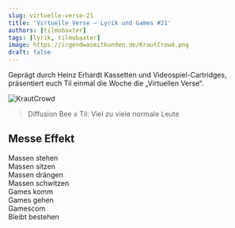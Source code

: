 ```yaml
---
slug: virtuelle-verse-21
title: 'Virtuelle Verse – Lyrik und Games #21'
authors: [tilmobaxter]
tags: [lyrik, tilmobaxter]
image: https://irgendwasmitkunden.de/KrautCrowd.png
draft: false
---
```


Geprägt durch Heinz Erhardt Kassetten und Videospiel-Cartridges, präsentiert euch Til einmal die Woche die „Virtuellen Verse“.
<!--truncate-->

![KrautCrowd](https://irgendwasmitkunden.de/KrautCrowd.png)
> Diffusion Bee x Til: Viel zu viele normale Leute

## Messe Effekt

Massen stehen  
Massen sitzen  
Massen drängen  
Massen schwitzen  
Games komm  
Games gehen  
Gamescom  
Bleibt bestehen  
